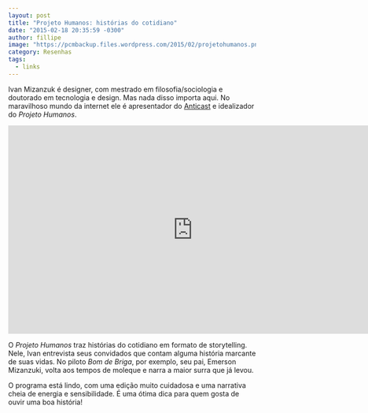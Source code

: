 ```yaml
---
layout: post
title: "Projeto Humanos: histórias do cotidiano"
date: "2015-02-18 20:35:59 -0300"
author: fillipe
image: "https://pcmbackup.files.wordpress.com/2015/02/projetohumanos.png"
category: Resenhas
tags:
  - links
---
```

Ivan Mizanzuk é designer, com mestrado em filosofia/sociologia e doutorado em tecnologia e design. Mas nada disso importa aqui. No maravilhoso mundo da internet ele é apresentador do [Anticast](http://www.brainstorm9.com.br/anticast/) e idealizador do _Projeto Humanos_.

<iframe width="749" height="423" src="https://www.youtube.com/embed/d8av_WBpLjo" frameborder="0" allow="autoplay; encrypted-media" allowfullscreen></iframe>

O _Projeto Humanos_ traz histórias do cotidiano em formato de storytelling. Nele, Ivan entrevista seus convidados que contam alguma história marcante de suas vidas. No piloto _Bom de Briga_, por exemplo, seu pai, Emerson Mizanzuki, volta aos tempos de moleque e narra a maior surra que já levou.

O programa está lindo, com uma edição muito cuidadosa e uma narrativa cheia de energia e sensibilidade. É uma ótima dica para quem gosta de ouvir uma boa história!
